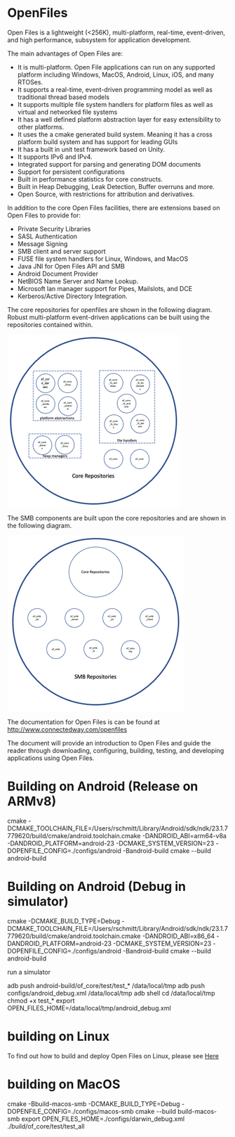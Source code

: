 # OpenFiles

Open Files is a lightweight (<256K), multi-platform, real-time, 
event-driven, and high performance, subsystem for application development.

The main advantages of Open Files are:

- It is multi-platform.  Open File applications can run on any supported
platform including Windows, MacOS, Android, Linux, iOS, and many RTOSes.
- It supports a real-time, event-driven programming model as well as
traditional thread based models
- It supports multiple file system handlers for platform files as well
as virtual and networked file systems
- It has a well defined platform abstraction layer for easy extensibility
to other platforms.
- It uses the a cmake generated build system.  Meaning it has a cross 
platform build system and has support for leading GUIs
- It has a built in unit test framework based on Unity.
- It supports IPv6 and IPv4.
- Integrated support for parsing and generating DOM documents
- Support for persistent configurations
- Built in performance statistics for core constructs.
- Built in Heap Debugging, Leak Detection, Buffer overruns and more.
- Open Source, with restrictions for attribution and derivatives.

In addition to the core Open Files facilities, there are extensions
based on Open Files to provide for:

- Private Security Libraries
- SASL Authentication
- Message Signing
- SMB client and server support
- FUSE file system handlers for Linux, Windows, and MacOS
- Java JNI for Open Files API and SMB
- Android Document Provider
- NetBIOS Name Server and Name Lookup.
- Microsoft lan manager support for Pipes, Mailslots, and DCE
- Kerberos/Active Directory Integration.

The core repositories for openfiles are shown in the following diagram.  Robust multi-platform event-driven
applications can be built using the repositories contained within.

![Core Repositories](./documentation/of_core.png)

The SMB components are built upon the core repositories and are shown in the following diagram.  

![SMB Repositories](./documentation/of_smb.png)

The documentation for Open Files is can be found at
http://www.connectedway.com/openfiles

The document will provide an introduction to Open Files and guide the reader
through downloading, configuring, building, testing, and developing applications
using Open Files.

# Building on Android (Release on ARMv8)

cmake -DCMAKE_TOOLCHAIN_FILE=/Users/rschmitt/Library/Android/sdk/ndk/23.1.7779620/build/cmake/android.toolchain.cmake -DANDROID_ABI=arm64-v8a -DANDROID_PLATFORM=android-23 -DCMAKE_SYSTEM_VERSION=23 -DOPENFILE_CONFIG=./configs/android -Bandroid-build
cmake --build android-build

# Building on Android (Debug in simulator)

cmake -DCMAKE_BUILD_TYPE=Debug -DCMAKE_TOOLCHAIN_FILE=/Users/rschmitt/Library/Android/sdk/ndk/23.1.7779620/build/cmake/android.toolchain.cmake -DANDROID_ABI=x86_64 -DANDROID_PLATFORM=android-23 -DCMAKE_SYSTEM_VERSION=23 -DOPENFILE_CONFIG=./configs/android -Bandroid-build
cmake --build android-build

run a simulator

adb push android-build/of_core/test/test_* /data/local/tmp
adb push configs/android_debug.xml /data/local/tmp
adb shell
cd /data/local/tmp
chmod +x test_*
export OPEN_FILES_HOME=/data/local/tmp/android_debug.xml

# building on Linux

To find out how to build and deploy Open Files on Linux, please see
[Here](https://github.com/connectedway/openfiles/blob/main/LINUX.md)

# building on MacOS

cmake -Bbuild-macos-smb -DCMAKE_BUILD_TYPE=Debug -DOPENFILE_CONFIG=./configs/macos-smb
cmake --build build-macos-smb
export OPEN_FILES_HOME=./configs/darwin_debug.xml 
./build/of_core/test/test_all

